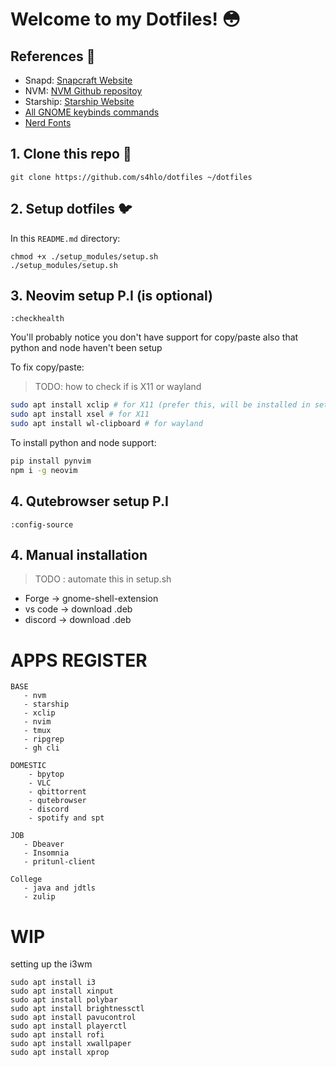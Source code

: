 # Welcome to my Dotfiles! 😳

## References 📝

- Snapd: [Snapcraft Website](https://snapcraft.io/snapd)
- NVM: [NVM Github repositoy](https://github.com/nvm-sh/nvm#installing-and-updating)
- Starship: [Starship Website](https://starship.rs/)
- [All GNOME keybinds commands](https://gist.github.com/justgook/4257735)
- [Nerd Fonts](https://www.nerdfonts.com/font-downloads)

## 1. Clone this repo 🗿

```
git clone https://github.com/s4hlo/dotfiles ~/dotfiles
```

## 2. Setup dotfiles 🐦

In this `README.md` directory:

```
chmod +x ./setup_modules/setup.sh
./setup_modules/setup.sh
```

## 3. Neovim setup P.I (is optional)

```
:checkhealth
```

You'll probably notice you don't have support for copy/paste also that python and node haven't been setup

To fix copy/paste:

> TODO: how to check if is X11 or wayland

```sh
sudo apt install xclip # for X11 (prefer this, will be installed in setup.sh)
sudo apt install xsel # for X11
sudo apt install wl-clipboard # for wayland
```

To install python and node support:

```sh
pip install pynvim
npm i -g neovim

```

## 4. Qutebrowser setup P.I

```
:config-source
```

## 4. Manual installation 

> TODO : automate this in setup.sh

- Forge -> gnome-shell-extension
- vs code -> download .deb
- discord -> download .deb

# APPS REGISTER

```
BASE
   - nvm
   - starship
   - xclip
   - nvim
   - tmux
   - ripgrep
   - gh cli

DOMESTIC
    - bpytop
    - VLC
    - qbittorrent
    - qutebrowser
    - discord
    - spotify and spt

JOB
   - Dbeaver
   - Insomnia
   - pritunl-client

College
   - java and jdtls
   - zulip
```


# WIP
setting up the i3wm
```
sudo apt install i3
sudo apt install xinput
sudo apt install polybar
sudo apt install brightnessctl
sudo apt install pavucontrol
sudo apt install playerctl
sudo apt install rofi
sudo apt install xwallpaper
sudo apt install xprop 

```
